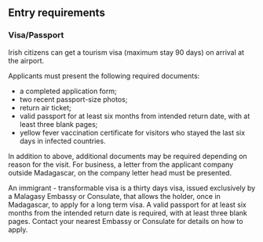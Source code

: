 ## Entry requirements

### **Visa/Passport**

Irish citizens can get a tourism visa (maximum stay 90 days) on arrival at the airport.

Applicants must present the following required documents:

* a completed application form;
* two recent passport-size photos;
* return air ticket;
* valid passport for at least six months from intended return date, with at least three blank pages;
* yellow fever vaccination certificate for visitors who stayed the last six days in infected countries.

In addition to above, additional documents may be required depending on reason for the visit. For business, a letter from the applicant company outside Madagascar, on the company letter head must be presented.

An immigrant - transformable visa is a thirty days visa, issued exclusively by a Malagasy Embassy or Consulate, that allows the holder, once in Madagascar, to apply for a long term visa. A valid passport for at least six months from the intended return date is required, with at least three blank pages. Contact your nearest Embassy or Consulate for details on how to apply.